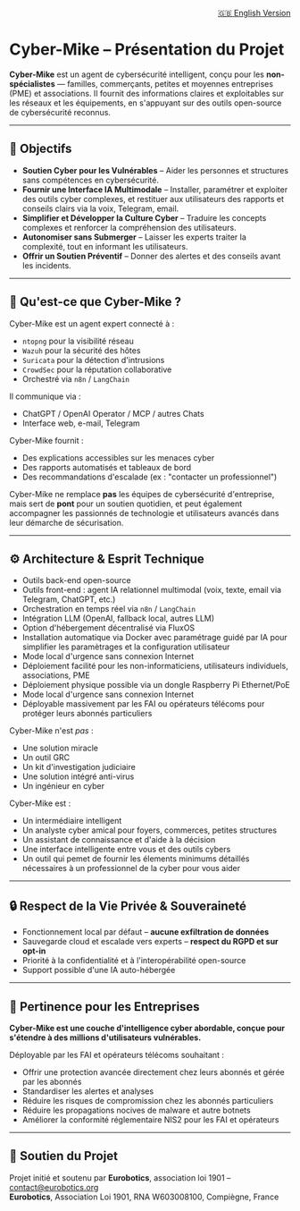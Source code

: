 <p align="right">
  <a href="https://github.com/Eurobotics-Association/Cyber-Mike/blob/main/README.md">🇬🇧 English Version</a>
</p>

# Cyber-Mike – Présentation du Projet

**Cyber-Mike** est un agent de cybersécurité intelligent, conçu pour les **non-spécialistes** — familles, commerçants, petites et moyennes entreprises (PME) et associations. Il fournit des informations claires et exploitables sur les réseaux et les équipements, en s'appuyant sur des outils open-source de cybersécurité reconnus.

---

## 🌟 Objectifs

- **Soutien Cyber pour les Vulnérables** – Aider les personnes et structures sans compétences en cybersécurité.
- **Fournir une Interface IA Multimodale** – Installer, paramétrer et exploiter des outils cyber complexes, et restituer aux utilisateurs des rapports et conseils clairs via la voix, Telegram, email.
- **Simplifier et Développer la Culture Cyber** – Traduire les concepts complexes et renforcer la compréhension des utilisateurs.
- **Autonomiser sans Submerger** – Laisser les experts traiter la complexité, tout en informant les utilisateurs.
- **Offrir un Soutien Préventif** – Donner des alertes et des conseils avant les incidents.

>

---

## 🤖 Qu'est-ce que Cyber-Mike ?

Cyber-Mike est un agent expert connecté à :

- `ntopng` pour la visibilité réseau
- `Wazuh` pour la sécurité des hôtes
- `Suricata` pour la détection d'intrusions
- `CrowdSec` pour la réputation collaborative
- Orchestré via `n8n` / `LangChain` 

Il communique via :

- ChatGPT / OpenAI Operator / MCP / autres Chats
- Interface web, e-mail, Telegram

Cyber-Mike fournit :

- Des explications accessibles sur les menaces cyber
- Des rapports automatisés et tableaux de bord
- Des recommandations d'escalade (ex : "contacter un professionnel")

Cyber-Mike ne remplace **pas** les équipes de cybersécurité d'entreprise, mais sert de **pont** pour un soutien quotidien, et peut également accompagner les passionnés de technologie et utilisateurs avancés dans leur démarche de sécurisation.

---

## ⚙️ Architecture & Esprit Technique

- Outils back-end open-source
- Outils front-end : agent IA relationnel multimodal (voix, texte, email via Telegram, ChatGPT, etc.)
- Orchestration en temps réel via `n8n` / `LangChain`
- Intégration LLM (OpenAI, fallback local, autres LLM)
- Option d'hébergement décentralisé via FluxOS
- Installation automatique via Docker avec paramétrage guidé par IA pour simplifier les paramètrages et la configuration utilisateur
- Mode local d'urgence sans connexion Internet
- Déploiement facilité pour les non-informaticiens, utilisateurs individuels, associations, PME
- Déploiement physique possible via un dongle Raspberry Pi Ethernet/PoE
- Mode local d'urgence sans connexion Internet
- Déployable massivement par les FAI ou opérateurs télécoms pour protéger leurs abonnés particuliers

Cyber-Mike n'est *pas* :

- Une solution miracle
- Un outil GRC
- Un kit d'investigation judiciaire
- Une solution intégré anti-virus
- Un ingénieur en cyber

Cyber-Mike est :

- Un intermédiaire intelligent
- Un analyste cyber amical pour foyers, commerces, petites structures
- Un assistant de connaissance et d'aide à la décision
- Une interface intelligente entre vous et des outils cybers
- Un outil qui pemet de fournir les élements minimums détaillés nécessaires à un professionnel de la cyber pour vous aider

---

## 🔒 Respect de la Vie Privée & Souveraineté

- Fonctionnement local par défaut – **aucune exfiltration de données**
- Sauvegarde cloud et escalade vers experts – **respect du RGPD et sur opt-in**
- Priorité à la confidentialité et à l'interopérabilité open-source
- Support possible d'une IA auto-hébergée

---

## 🚀 Pertinence pour les Entreprises

**Cyber-Mike est une couche d'intelligence cyber abordable, conçue pour s'étendre à des millions d'utilisateurs vulnérables.**

Déployable par les FAI et opérateurs télécoms souhaitant :

- Offrir une protection avancée directement chez leurs abonnés et gérée par les abonnés
- Standardiser les alertes et analyses
- Réduire les risques de compromission chez les abonnés particuliers
- Réduire les propagations nocives de malware et autre botnets
- Améliorer la conformité réglementaire NIS2 pour les FAI et opérateurs


---

## 🤝 Soutien du Projet

Projet initié et soutenu par **Eurobotics**, association loi 1901 – [contact@eurobotics.org](mailto:contact@eurobotics.org)  
**Eurobotics**, Association Loi 1901, RNA W603008100, Compiègne, France

